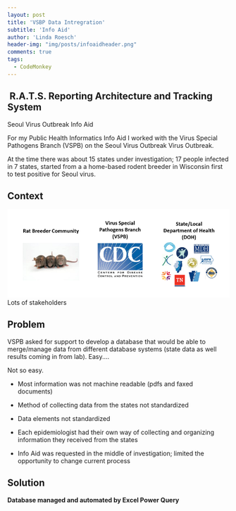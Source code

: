 ```yaml
---
layout: post
title: 'VSBP Data Intregration'
subtitle: 'Info Aid'
author: 'Linda Roesch'
header-img: "img/posts/infoaidheader.png"
comments: true
tags:
  - CodeMonkey
---
```


##  R.A.T.S. Reporting Architecture and Tracking System  
Seoul Virus Outbreak Info Aid

For my Public Health Informatics Info Aid I worked with the Virus Special Pathogens Branch (VSPB) on the Seoul Virus Outbreak Virus Outbreak.

At the time there was about 15 states under investigation; 17 people infected in 7 states, started from a a home-based rodent breeder in Wisconsin first to test positive for Seoul virus.

## Context
![Context](/img/posts/infoAid-context.png)
Lots of stakeholders

## Problem
VSPB asked for support to develop a database that would be able to merge/manage data from different database systems (state data as well results coming in from lab). Easy....

Not so easy.

* Most information was not machine readable (pdfs and faxed documents)

* Method of collecting data from the states not standardized 

* Data elements not standardized

* Each epidemiologist had their own way of collecting and organizing information they received from the states

* Info Aid was requested in the middle of investigation; limited the opportunity to change current process

## Solution

**Database managed and automated by Excel Power Query**

